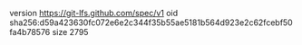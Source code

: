 version https://git-lfs.github.com/spec/v1
oid sha256:d59a423630fc072e6e2c344f35b55ae5181b564d923e2c62fcebf50fa4b78576
size 2795
